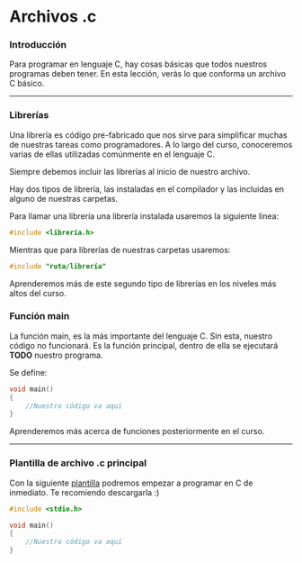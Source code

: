 <h1> Archivos .c </h1>

<h3> Introducción </h3>

Para programar en lenguaje C, hay cosas básicas que todos nuestros programas deben tener. En esta lección, verás lo que conforma un archivo C básico.

<hr>

<h3> Librerías </h3>

Una librería es código pre-fabricado que nos sirve para simplificar muchas de nuestras tareas como programadores. A lo largo del curso, conoceremos varias de ellas utilizadas comúnmente en el lenguaje C.

Siempre debemos incluir las librerías al inicio de nuestro archivo.

Hay dos tipos de librería, las instaladas en el compilador y las incluidas en alguno de nuestras carpetas.

Para llamar una librería una librería instalada usaremos la siguiente linea:

```C
#include <librería.h>
```

Mientras que para librerías de nuestras carpetas usaremos:

```C
#include "ruta/librería"
```

Aprenderemos más de este segundo tipo de librerías en los niveles más altos del curso.

<h3> Función main </h3>

La función main, es la más importante del lenguaje C. Sin esta, nuestro código no funcionará. Es la función principal, dentro de ella se ejecutará **TODO** nuestro programa.

Se define:

```C
void main()
{
    //Nuestro código va aquí
}
```
Aprenderemos más acerca de funciones posteriormente en el curso.

<hr>

<h3> Plantilla de archivo .c principal </h3>

Con la siguiente [plantilla]() podremos empezar a programar en C de inmediato. Te recomiendo descargarla :)

```C
#include <stdio.h>

void main()
{
    //Nuestro código va aquí
}
```